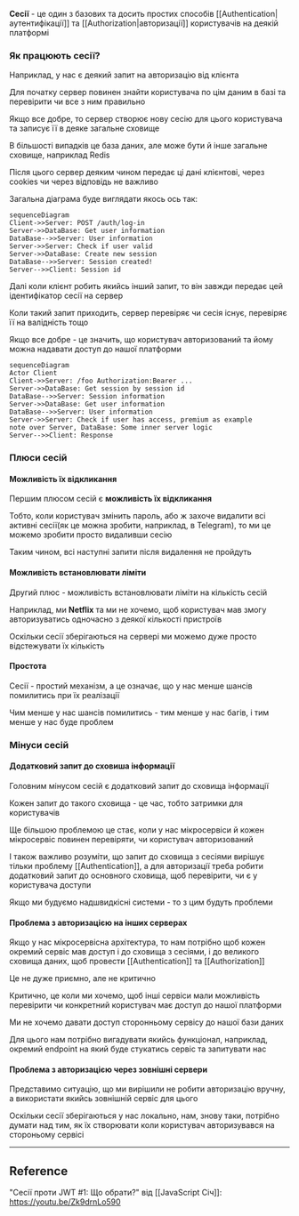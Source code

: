 **Сесії** - це один з базових та досить простих способів [[Authentication|аутентифікації]] та [[Authorization|авторизації]] користувачів на деякій платформі

### Як працюють сесії?

Наприклад, у нас є деякий запит на авторизацію від клієнта

Для початку сервер повинен знайти користувача по цім даним в базі та перевірити чи все з ним правильно

Якщо все добре, то сервер створює нову сесію для цього користувача та записує її в деяке загальне сховище

В більшості випадків це база даних, але може бути й інше загальне сховище, наприклад Redis

Після цього сервер деяким чином передає ці дані клієнтові, через cookies чи через відповідь не важливо

Загальна діаграма буде виглядати якось ось так:

```mermaid
sequenceDiagram
Client->>Server: POST /auth/log-in
Server->>DataBase: Get user information
DataBase-->>Server: User information
Server->>Server: Check if user valid
Server->>DataBase: Create new session
DataBase-->>Server: Session created!
Server-->>Client: Session id
```

Далі коли клієнт робить якийсь інший запит, то він завжди передає цей ідентифікатор сесії на сервер

Коли такий запит приходить, сервер перевіряє чи сесія існує, перевіряє її на валідність тощо

Якщо все добре - це значить, що користувач авторизований та йому можна надавати доступ до нашої платформи

```mermaid
sequenceDiagram
Actor Client
Client->>Server: /foo Authorization:Bearer ...
Server->>DataBase: Get session by session id
DataBase-->>Server: Session information
Server->>DataBase: Get user information
DataBase-->>Server: User information
Server->>Server: Check if user has access, premium as example
note over Server, DataBase: Some inner server logic
Server-->>Client: Response
```

### Плюси сесій

#### Можливість їх відкликання

Першим плюсом сесій є **можливість їх відкликання**

Тобто, коли користувач змінить пароль, або ж захоче видалити всі активні сесії(як це можна зробити, наприклад, в Telegram), то ми це можемо зробити просто видаливши сесію

Таким чином, всі наступні запити після видалення не пройдуть

#### Можливість встановлювати ліміти

Другий плюс - можливість встановлювати ліміти на кількість сесій

Наприклад, ми **Netflix** та ми не хочемо, щоб користувач мав змогу авторизуватись одночасно з деякої кількості пристроїв

Оскільки сесії зберігаються на сервері ми можемо дуже просто відстежувати їх кількість

#### Простота

Сесії - простий механізм, а це означає, що у нас менше шансів помилитись при їх реалізації

Чим менше у нас шансів помилитись - тим менше у нас багів, і тим менше у нас буде проблем

### Мінуси сесій

#### Додатковий запит до сховиша інформації

Головним мінусом сесій є додатковий запит до сховища інформації

Кожен запит до такого сховища - це час, тобто затримки для користувачів

Ще більшою проблемою це стає, коли у нас мікросервіси й кожен мікросервіс повинен перевіряти, чи користувач авторизований

І також важливо розуміти, що запит до сховища з сесіями вирішує тільки проблему [[Authentication]], а для авторизації треба робити додатковий запит до основного сховища, щоб перевірити, чи є у користувача доступи

Якщо ми будуємо надшвидкісні системи - то з цим будуть проблеми

#### Проблема з авторизацією на інших серверах

Якщо у нас мікросервісна архітектура, то нам потрібно щоб кожен окремий сервіс мав доступ і до сховища з сесіями, і до великого сховища даних, щоб провести [[Authentication]] та [[Authorization]]

Це не дуже приємно, але не критично

Критично, це коли ми хочемо, щоб інші сервіси мали можливість перевірити чи конкретний користувач має доступ до нашої платформи

Ми не хочемо давати доступ сторонньому сервісу до нашої бази даних

Для цього нам потрібно вигадувати якийсь функціонал, наприклад, окремий endpoint на який буде стукатись сервіс та запитувати нас

#### Проблема з авторизацією через зовнішні сервери

Представимо ситуацію, що ми вирішили не робити авторизацію вручну, а використати якийсь зовнішній сервіс для цього

Оскільки сесії зберігаються у нас локально, нам, знову таки, потрібно думати над тим, як їх створювати коли користувач авторизувався на стороньому сервісі

---
## Reference

"Сесії проти JWT #1: Що обрати?" від [[JavaScript Січ]]: https://youtu.be/Zk9drnLo590

